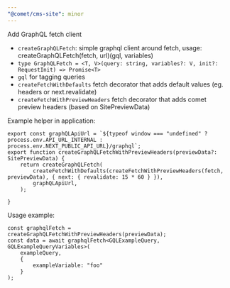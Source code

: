 ```yaml
---
"@comet/cms-site": minor
---
```


Add GraphQL fetch client

- `createGraphQLFetch`: simple graphql client around fetch, usage: createGraphQLFetch(fetch, url)(gql, variables)
- `type GraphQLFetch = <T, V>(query: string, variables?: V, init?: RequestInit) => Promise<T>`
- `gql` for tagging queries
- `createFetchWithDefaults` fetch decorator that adds default values (eg. headers or next.revalidate)
- `createFetchWithPreviewHeaders` fetch decorator that adds comet preview headers (based on SitePreviewData)

Example helper in application:
```
export const graphQLApiUrl = `${typeof window === "undefined" ? process.env.API_URL_INTERNAL : process.env.NEXT_PUBLIC_API_URL}/graphql`;
export function createGraphQLFetchWithPreviewHeaders(previewData?: SitePreviewData) {
    return createGraphQLFetch(
        createFetchWithDefaults(createFetchWithPreviewHeaders(fetch, previewData), { next: { revalidate: 15 * 60 } }),
        graphQLApiUrl,
    );

}
```

Usage example:
```
const graphqlFetch = createGraphQLFetchWithPreviewHeaders(previewData);
const data = await graphqlFetch<GQLExampleQuery, GQLExampleQueryVariables>(
    exampleQuery,
    {
        exampleVariable: "foo"
    }
);
```